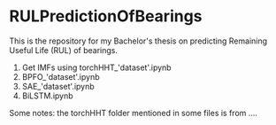 # RULPredictionOfBearings
This is the repository for my Bachelor's thesis on predicting Remaining Useful Life (RUL) of bearings.

1. Get IMFs using torchHHT_'dataset'.ipynb
2. BPFO_'dataset'.ipynb
3. SAE_'dataset'.ipynb
4. BiLSTM.ipynb

Some notes: 
the torchHHT folder mentioned in some files is from ....
